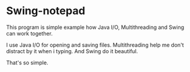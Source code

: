 # Swing-notepad

This program is simple example how Java I/O, Multithreading and Swing can work together.

I use Java I/O for opening and saving files. 
Multithreading help me don't distract by it when i typing. 
And Swing do it beautiful.

That's so simple.

